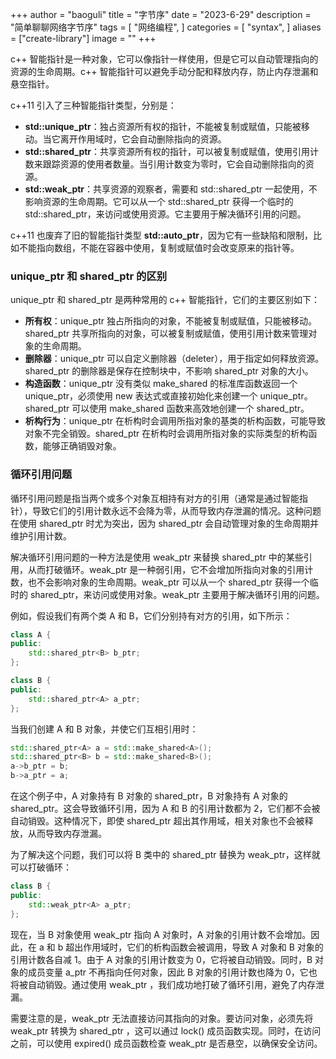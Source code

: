 +++
author = "baoguli"
title = "字节序"
date = "2023-6-29"
description = "简单聊聊网络字节序"
tags = [
    "网络编程",
]
categories = [
    "syntax",
]
aliases = ["create-library"]
image = ""
+++  


c++ 智能指针是一种对象，它可以像指针一样使用，但是它可以自动管理指向的资源的生命周期。c++ 智能指针可以避免手动分配和释放内存，防止内存泄漏和悬空指针。

c++11 引入了三种智能指针类型，分别是：

- **std::unique_ptr<T>**：独占资源所有权的指针，不能被复制或赋值，只能被移动。当它离开作用域时，它会自动删除指向的资源。
- **std::shared_ptr<T>**：共享资源所有权的指针，可以被复制或赋值，使用引用计数来跟踪资源的使用者数量。当引用计数变为零时，它会自动删除指向的资源。
- **std::weak_ptr<T>**：共享资源的观察者，需要和 std::shared_ptr 一起使用，不影响资源的生命周期。它可以从一个 std::shared_ptr 获得一个临时的 std::shared_ptr，来访问或使用资源。它主要用于解决循环引用的问题。

c++11 也废弃了旧的智能指针类型 **std::auto_ptr<T>**，因为它有一些缺陷和限制，比如不能指向数组，不能在容器中使用，复制或赋值时会改变原来的指针等。

### unique_ptr 和 shared_ptr 的区别

unique_ptr 和 shared_ptr 是两种常用的 c++ 智能指针，它们的主要区别如下：

- **所有权**：unique_ptr 独占所指向的对象，不能被复制或赋值，只能被移动。shared_ptr 共享所指向的对象，可以被复制或赋值，使用引用计数来管理对象的生命周期。
- **删除器**：unique_ptr 可以自定义删除器（deleter），用于指定如何释放资源。shared_ptr 的删除器是保存在控制块中，不影响 shared_ptr 对象的大小。
- **构造函数**：unique_ptr 没有类似 make_shared 的标准库函数返回一个 unique_ptr，必须使用 new 表达式或直接初始化来创建一个 unique_ptr。shared_ptr 可以使用 make_shared 函数来高效地创建一个 shared_ptr。
- **析构行为**：unique_ptr 在析构时会调用所指对象的基类的析构函数，可能导致对象不完全销毁。shared_ptr 在析构时会调用所指对象的实际类型的析构函数，能够正确销毁对象。

### 循环引用问题

循环引用问题是指当两个或多个对象互相持有对方的引用（通常是通过智能指针），导致它们的引用计数永远不会降为零，从而导致内存泄漏的情况。这种问题在使用 shared_ptr 时尤为突出，因为 shared_ptr 会自动管理对象的生命周期并维护引用计数。

解决循环引用问题的一种方法是使用 weak_ptr 来替换 shared_ptr 中的某些引用，从而打破循环。weak_ptr 是一种弱引用，它不会增加所指向对象的引用计数，也不会影响对象的生命周期。weak_ptr 可以从一个 shared_ptr 获得一个临时的 shared_ptr，来访问或使用对象。weak_ptr 主要用于解决循环引用的问题。

例如，假设我们有两个类 A 和 B，它们分别持有对方的引用，如下所示：

```cpp
class A {
public:
    std::shared_ptr<B> b_ptr;
};

class B {
public:
    std::shared_ptr<A> a_ptr;
};
```

当我们创建 A 和 B 对象，并使它们互相引用时：

```cpp
std::shared_ptr<A> a = std::make_shared<A>();
std::shared_ptr<B> b = std::make_shared<B>();
a->b_ptr = b;
b->a_ptr = a;
```

在这个例子中，A 对象持有 B 对象的 shared_ptr，B 对象持有 A 对象的 shared_ptr。这会导致循环引用，因为 A 和 B 的引用计数都为 2，它们都不会被自动销毁。这种情况下，即使 shared_ptr 超出其作用域，相关对象也不会被释放，从而导致内存泄漏。

为了解决这个问题，我们可以将 B 类中的 shared_ptr<A> 替换为 weak_ptr<A>，这样就可以打破循环：

```cpp
class B {
public:
    std::weak_ptr<A> a_ptr;
};
```

现在，当 B 对象使用 weak_ptr 指向 A 对象时，A 对象的引用计数不会增加。因此，在 a 和 b 超出作用域时，它们的析构函数会被调用，导致 A 对象和 B 对象的引用计数各自减 1。由于 A 对象的引用计数变为 0，它将被自动销毁。同时，B 对象的成员变量 a_ptr 不再指向任何对象，因此 B 对象的引用计数也降为 0，它也将被自动销毁。通过使用 weak_ptr ，我们成功地打破了循环引用，避免了内存泄漏。

需要注意的是，weak_ptr 无法直接访问其指向的对象。要访问对象，必须先将 weak_ptr 转换为 shared_ptr ，这可以通过 lock() 成员函数实现。同时，在访问之前，可以使用 expired() 成员函数检查 weak_ptr 是否悬空，以确保安全访问。

